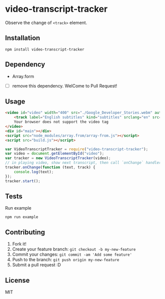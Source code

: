 # video-transcript-tracker

Observe the change of `<track>` element.

## Installation

    npm install video-transcript-tracker

## Dependency

- Array.form
- [ ] remove this dependency. WelCome to Pull Request!

## Usage

```html
<video id="video" width="400" src="./Google_Developer_Stories.webm" autoplay controls>
    <track label="English subtitles" kind="subtitles" srclang="en" src="./video-subtitles-en.vtt" default>
    Your browser does not support the video tag
</video>
<div id="main"></div>
<script src="node_modules/array.from/array-from.js"></script>
<script src="build.js"></script>
```

```js
var VideoTranscriptTracker = require("video-transcript-tracker");
var video = document.getElementById("video");
var tracker = new VideoTranscriptTracker(video);
// in playing video, show next transcript, then call `onChange` handler.
tracker.onChange(function (text, track) {
    console.log(text);
});
tracker.start();
```
## Tests

Run example 

    npm run example

## Contributing

1. Fork it!
2. Create your feature branch: `git checkout -b my-new-feature`
3. Commit your changes: `git commit -am 'Add some feature'`
4. Push to the branch: `git push origin my-new-feature`
5. Submit a pull request :D

## License

MIT